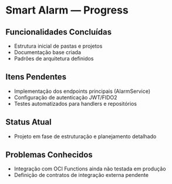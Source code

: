 # Smart Alarm — Progress

## Funcionalidades Concluídas
- Estrutura inicial de pastas e projetos
- Documentação base criada
- Padrões de arquitetura definidos

## Itens Pendentes
- Implementação dos endpoints principais (AlarmService)
- Configuração de autenticação JWT/FIDO2
- Testes automatizados para handlers e repositórios

## Status Atual
- Projeto em fase de estruturação e planejamento detalhado

## Problemas Conhecidos
- Integração com OCI Functions ainda não testada em produção
- Definição de contratos de integração externa pendente